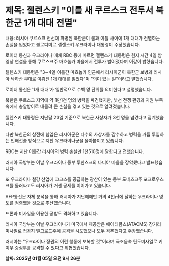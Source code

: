 # **제목: 젤렌스키 "이틀 새 쿠르스크 전투서 북한군 1개 대대 전멸"**

  내용: 러시아 쿠르스크 전선에 파병된 북한군이 불과 이틀 사이에 1개 대대가 전멸하는 손실을 입었다고 볼로디미르 젤렌스키 우크라이나 대통령이 주장했습니다. 

로이터 통신과 우크라이나 매체 RBC 등에 따르면 젤렌스키 대통령은 현지 시간 4일 밤 영상 연설을 통해 쿠르스크주 마흐놉카 마을에서 전투가 벌어졌다며 이같이 밝혔습니다. 

젤렌스키 대통령은 "3∼4일 이틀간 마흐놉카 인근에서 러시아군이 북한군 보병과 러시아 낙하산 부대로 이뤄진 1개 대대를 잃었다"며 "의미 있는 일"이라고 말했습니다. 

로이터 통신은 '1개 대대'가 일반적으로 수백 명 단위를 의미한다고 설명했습니다. 

북한은 쿠르스크 지역에 약 1만1천 명의 병력을 파견했지만, 낯선 전쟁 환경과 지원 부족 속에서 총알받이로 내몰려 큰 손실을 겪고 있는 것으로 알려졌습니다. 

젤렌스키 대통령은 지난달 23일 기준으로 북한군 사상자가 3천 명을 넘겼다고 집계했습니다. 

다만 북한군의 참전에 힘입은 러시아군은 다수의 사상자를 감수하고 병력을 거듭 투입하는 인해전술 방식으로 지친 우크라이나군을 몰아붙이고 있습니다. 

RBC는 지난 이틀간 러시아의 병력 손실만 1천510명에 달한다고 전했습니다. 

러시아 국방부는 이날 우크라이나 동부 루한스크의 나디야 마을을 장악했다고 발표했습니다. 

또 우크라이나 철강 산업에 코크스를 공급하는 광산이 있는 동부 도네츠크주 포크로우스크를 둘러싸고도 러시아가 거센 공세를 이어가고 있습니다. 

AFP통신은 자체 분석을 통해 러시아가 지난해에만 거의 4천㎡에 달하는 우크라이나 영토를 점령했을 것으로 추산했습니다. 

드론과 미사일을 이용한 공방도 격화하고 있습니다. 

러시아 국방부는 이날 우크라이나가 미국에서 제공받은 에이태큼스(ATACMS) 장거리 미사일로 접경지 벨고로드주에 공격을 시도했으나 모두 격추했다고 주장했습니다. 

러시아는 "우크라이나 정권의 이런 행동에 보복할 것"이라며 극초음속 탄도미사일로 키이우 중심부를 공격할 수 있다고 위협했습니다.

  **날짜: 2025년 01월 05일 오전 9시 26분**
